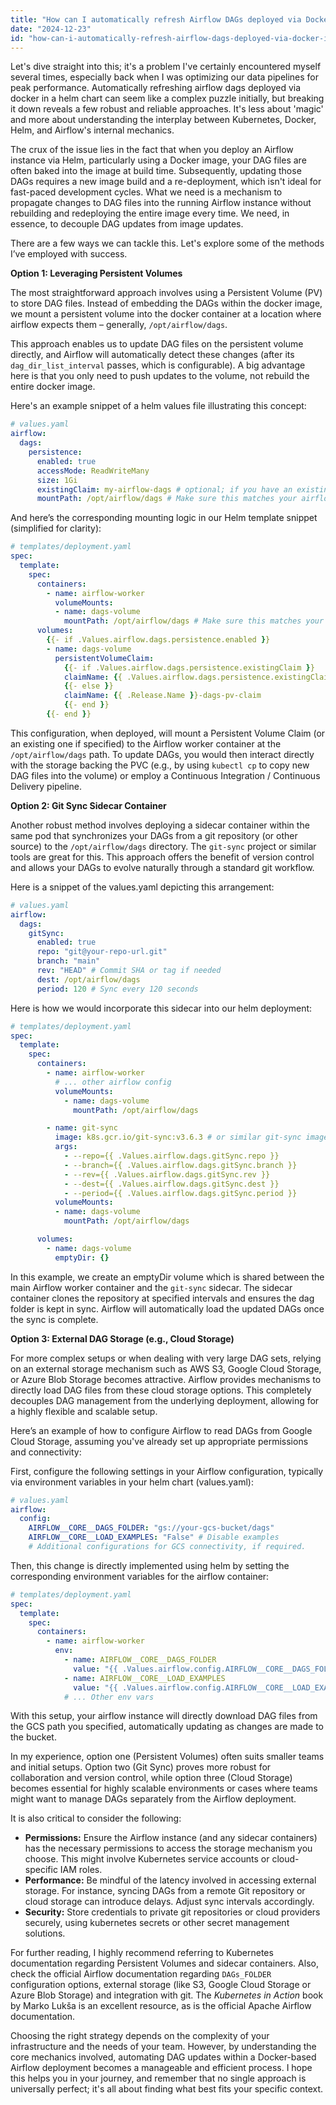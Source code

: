 ```yaml
---
title: "How can I automatically refresh Airflow DAGs deployed via Docker in a Helm chart?"
date: "2024-12-23"
id: "how-can-i-automatically-refresh-airflow-dags-deployed-via-docker-in-a-helm-chart"
---
```


Let's dive straight into this; it's a problem I've certainly encountered myself several times, especially back when I was optimizing our data pipelines for peak performance. Automatically refreshing airflow dags deployed via docker in a helm chart can seem like a complex puzzle initially, but breaking it down reveals a few robust and reliable approaches. It's less about 'magic' and more about understanding the interplay between Kubernetes, Docker, Helm, and Airflow's internal mechanics.

The crux of the issue lies in the fact that when you deploy an Airflow instance via Helm, particularly using a Docker image, your DAG files are often baked into the image at build time. Subsequently, updating those DAGs requires a new image build and a re-deployment, which isn't ideal for fast-paced development cycles. What we need is a mechanism to propagate changes to DAG files into the running Airflow instance without rebuilding and redeploying the entire image every time. We need, in essence, to decouple DAG updates from image updates.

There are a few ways we can tackle this. Let's explore some of the methods I’ve employed with success.

**Option 1: Leveraging Persistent Volumes**

The most straightforward approach involves using a Persistent Volume (PV) to store DAG files. Instead of embedding the DAGs within the docker image, we mount a persistent volume into the docker container at a location where airflow expects them – generally, `/opt/airflow/dags`.

This approach enables us to update DAG files on the persistent volume directly, and Airflow will automatically detect these changes (after its `dag_dir_list_interval` passes, which is configurable). A big advantage here is that you only need to push updates to the volume, not rebuild the entire docker image.

Here's an example snippet of a helm values file illustrating this concept:

```yaml
# values.yaml
airflow:
  dags:
    persistence:
      enabled: true
      accessMode: ReadWriteMany
      size: 1Gi
      existingClaim: my-airflow-dags # optional; if you have an existing PV claim
      mountPath: /opt/airflow/dags # Make sure this matches your airflow settings
```

And here’s the corresponding mounting logic in our Helm template snippet (simplified for clarity):

```yaml
# templates/deployment.yaml
spec:
  template:
    spec:
      containers:
        - name: airflow-worker
          volumeMounts:
          - name: dags-volume
            mountPath: /opt/airflow/dags # Make sure this matches your airflow settings
      volumes:
        {{- if .Values.airflow.dags.persistence.enabled }}
        - name: dags-volume
          persistentVolumeClaim:
            {{- if .Values.airflow.dags.persistence.existingClaim }}
            claimName: {{ .Values.airflow.dags.persistence.existingClaim }}
            {{- else }}
            claimName: {{ .Release.Name }}-dags-pv-claim
            {{- end }}
        {{- end }}
```

This configuration, when deployed, will mount a Persistent Volume Claim (or an existing one if specified) to the Airflow worker container at the `/opt/airflow/dags` path. To update DAGs, you would then interact directly with the storage backing the PVC (e.g., by using `kubectl cp` to copy new DAG files into the volume) or employ a Continuous Integration / Continuous Delivery pipeline.

**Option 2: Git Sync Sidecar Container**

Another robust method involves deploying a sidecar container within the same pod that synchronizes your DAGs from a git repository (or other source) to the `/opt/airflow/dags` directory. The `git-sync` project or similar tools are great for this. This approach offers the benefit of version control and allows your DAGs to evolve naturally through a standard git workflow.

Here is a snippet of the values.yaml depicting this arrangement:

```yaml
# values.yaml
airflow:
  dags:
    gitSync:
      enabled: true
      repo: "git@your-repo-url.git"
      branch: "main"
      rev: "HEAD" # Commit SHA or tag if needed
      dest: /opt/airflow/dags
      period: 120 # Sync every 120 seconds

```

Here is how we would incorporate this sidecar into our helm deployment:

```yaml
# templates/deployment.yaml
spec:
  template:
    spec:
      containers:
        - name: airflow-worker
          # ... other airflow config
          volumeMounts:
            - name: dags-volume
              mountPath: /opt/airflow/dags

        - name: git-sync
          image: k8s.gcr.io/git-sync:v3.6.3 # or similar git-sync image
          args:
            - --repo={{ .Values.airflow.dags.gitSync.repo }}
            - --branch={{ .Values.airflow.dags.gitSync.branch }}
            - --rev={{ .Values.airflow.dags.gitSync.rev }}
            - --dest={{ .Values.airflow.dags.gitSync.dest }}
            - --period={{ .Values.airflow.dags.gitSync.period }}
          volumeMounts:
          - name: dags-volume
            mountPath: /opt/airflow/dags

      volumes:
        - name: dags-volume
          emptyDir: {}
```

In this example, we create an emptyDir volume which is shared between the main Airflow worker container and the `git-sync` sidecar. The sidecar container clones the repository at specified intervals and ensures the dag folder is kept in sync. Airflow will automatically load the updated DAGs once the sync is complete.

**Option 3: External DAG Storage (e.g., Cloud Storage)**

For more complex setups or when dealing with very large DAG sets, relying on an external storage mechanism such as AWS S3, Google Cloud Storage, or Azure Blob Storage becomes attractive. Airflow provides mechanisms to directly load DAG files from these cloud storage options. This completely decouples DAG management from the underlying deployment, allowing for a highly flexible and scalable setup.

Here’s an example of how to configure Airflow to read DAGs from Google Cloud Storage, assuming you've already set up appropriate permissions and connectivity:

First, configure the following settings in your Airflow configuration, typically via environment variables in your helm chart (values.yaml):

```yaml
# values.yaml
airflow:
  config:
    AIRFLOW__CORE__DAGS_FOLDER: "gs://your-gcs-bucket/dags"
    AIRFLOW__CORE__LOAD_EXAMPLES: "False" # Disable examples
    # Additional configurations for GCS connectivity, if required.
```

Then, this change is directly implemented using helm by setting the corresponding environment variables for the airflow container:

```yaml
# templates/deployment.yaml
spec:
  template:
    spec:
      containers:
        - name: airflow-worker
          env:
            - name: AIRFLOW__CORE__DAGS_FOLDER
              value: "{{ .Values.airflow.config.AIRFLOW__CORE__DAGS_FOLDER }}"
            - name: AIRFLOW__CORE__LOAD_EXAMPLES
              value: "{{ .Values.airflow.config.AIRFLOW__CORE__LOAD_EXAMPLES }}"
            # ... Other env vars
```

With this setup, your airflow instance will directly download DAG files from the GCS path you specified, automatically updating as changes are made to the bucket.

In my experience, option one (Persistent Volumes) often suits smaller teams and initial setups. Option two (Git Sync) proves more robust for collaboration and version control, while option three (Cloud Storage) becomes essential for highly scalable environments or cases where teams might want to manage DAGs separately from the Airflow deployment.

It is also critical to consider the following:

*   **Permissions:** Ensure the Airflow instance (and any sidecar containers) has the necessary permissions to access the storage mechanism you choose. This might involve Kubernetes service accounts or cloud-specific IAM roles.
*   **Performance:** Be mindful of the latency involved in accessing external storage. For instance, syncing DAGs from a remote Git repository or cloud storage can introduce delays. Adjust sync intervals accordingly.
*   **Security:** Store credentials to private git repositories or cloud providers securely, using kubernetes secrets or other secret management solutions.

For further reading, I highly recommend referring to Kubernetes documentation regarding Persistent Volumes and sidecar containers. Also, check the official Airflow documentation regarding `DAGs_FOLDER` configuration options, external storage (like S3, Google Cloud Storage or Azure Blob Storage) and integration with git. The *Kubernetes in Action* book by Marko Lukša is an excellent resource, as is the official Apache Airflow documentation.

Choosing the right strategy depends on the complexity of your infrastructure and the needs of your team. However, by understanding the core mechanics involved, automating DAG updates within a Docker-based Airflow deployment becomes a manageable and efficient process. I hope this helps you in your journey, and remember that no single approach is universally perfect; it's all about finding what best fits your specific context.
